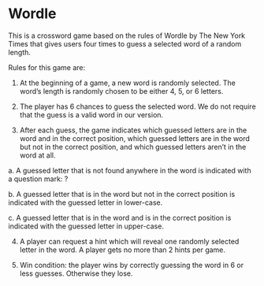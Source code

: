 # Wordle
This is a crossword game based on the rules of Wordle by The New York Times that gives users four times to guess a selected word of a random length.

Rules for this game are: 
1. At the beginning of a game, a new word is randomly selected. The word’s length is randomly chosen to be either 4, 5, or 6 letters.

2. The player has 6 chances to guess the selected word. We do not require that the guess is a valid word in our version.

3. After each guess, the game indicates which guessed letters are in the word and in the correct position, which guessed letters are in the word but not in the correct position, and which guessed letters aren’t in the word at all.
  
  a. A guessed letter that is not found anywhere in the word is indicated with a question mark: ?
  
  b. A guessed letter that is in the word but not in the correct position is indicated with the guessed letter in lower-case.
  
  c. A guessed letter that is in the word and is in the correct position is indicated with the guessed letter in upper-case.
  
4. A player can request a hint which will reveal one randomly selected letter in the word. A player gets no more than 2 hints per game.

5. Win condition: the player wins by correctly guessing the word in 6 or less guesses. Otherwise they lose.

